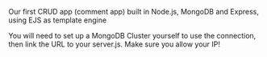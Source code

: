 Our first CRUD app (comment app) built in Node.js, MongoDB and Express, using EJS as template engine

You will need to set up a MongoDB Cluster yourself to use the connection, then link the URL to your server.js. Make sure you allow your IP!

